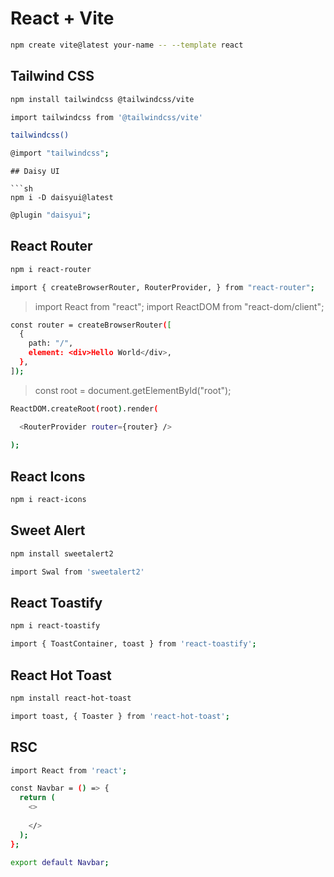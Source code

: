 # React + Vite
```sh
npm create vite@latest your-name -- --template react
```
## Tailwind CSS
```sh
npm install tailwindcss @tailwindcss/vite
```
```sh
import tailwindcss from '@tailwindcss/vite'
```
```sh
tailwindcss()
```
```sh
@import "tailwindcss";
```
```
## Daisy UI

```sh
npm i -D daisyui@latest
```
```sh
@plugin "daisyui";
```
## React Router

```sh
npm i react-router
```

```sh
import { createBrowserRouter, RouterProvider, } from "react-router";
```

> import React from "react";
> import ReactDOM from "react-dom/client";

```sh
const router = createBrowserRouter([
  {
    path: "/",
    element: <div>Hello World</div>,
  },
]);
```

> const root = document.getElementById("root");

```sh
ReactDOM.createRoot(root).render(

  <RouterProvider router={router} />
  
);
```


## React Icons
```sh
npm i react-icons
```

## Sweet Alert
```sh
npm install sweetalert2
```
```sh
import Swal from 'sweetalert2'
```
## React Toastify
```sh
npm i react-toastify
```
```sh
import { ToastContainer, toast } from 'react-toastify';
```
## React Hot Toast
```sh
npm install react-hot-toast
```
```sh
import toast, { Toaster } from 'react-hot-toast';
```

## RSC
```bash
import React from 'react';

const Navbar = () => {
  return (
    <>
      
    </>
  );
};

export default Navbar;
```